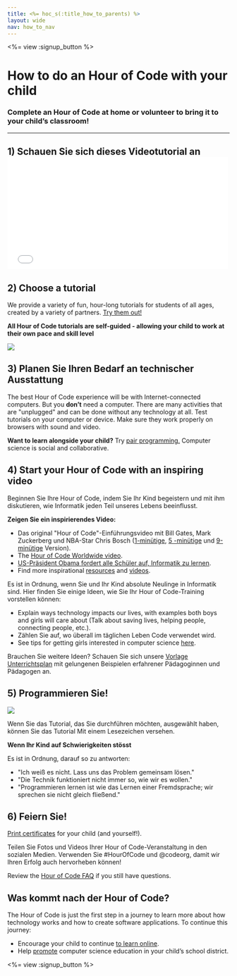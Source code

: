 ```yaml
---
title: <%= hoc_s(:title_how_to_parents) %>
layout: wide
nav: how_to_nav
---
```

<%= view :signup_button %>

# How to do an Hour of Code with your child

### Complete an Hour of Code at home or volunteer to bring it to your child’s classroom!

---

## 1) Schauen Sie sich dieses Videotutorial an <iframe width="500" height="255" src="//www.youtube.com/embed/SrnvvWDm73k" frameborder="0" allowfullscreen mark="crwd-mark"></iframe> 

## 2) Choose a tutorial

We provide a variety of fun, hour-long tutorials for students of all ages, created by a variety of partners. [Try them out!](<%= resolve_url('/learn') %>)

**All Hour of Code tutorials are self-guided - allowing your child to work at their own pace and skill level**

[![](/images/fit-700/tutorials.png)](<%= resolve_url('/learn') %>)

## 3) Planen Sie Ihren Bedarf an technischer Ausstattung

The best Hour of Code experience will be with Internet-connected computers. But you **don’t** need a computer. There are many activities that are "unplugged" and can be done without any technology at all. Test tutorials on your computer or device. Make sure they work properly on browsers with sound and video.

**Want to learn alongside your child?** Try [pair programming.](http://www.ncwit.org/resources/pair-programming-box-power-collaborative-learning) Computer science is social and collaborative.

## 4) Start your Hour of Code with an inspiring video

Beginnen Sie Ihre Hour of Code, indem Sie Ihr Kind begeistern und mit ihm diskutieren, wie Informatik jeden Teil unseres Lebens beeinflusst.

**Zeigen Sie ein inspirierendes Video:**

- Das original "Hour of Code"-Einführungsvideo mit Bill Gates, Mark Zuckerberg und NBA-Star Chris Bosch ([1-minütige](https://www.youtube.com/watch?v=qYZF6oIZtfc), [5 -minütige](https://www.youtube.com/watch?v=nKIu9yen5nc) und [9-minütige](https://www.youtube.com/watch?v=dU1xS07N-FA) Version).
- The [Hour of Code Worldwide video](https://www.youtube.com/watch?v=KsOIlDT145A).
- [US-Präsident Obama fordert alle Schüler auf, Informatik zu lernen](https://www.youtube.com/watch?v=6XvmhE1J9PY).
- Find more inspirational [resources](<%= codeorg_url('/inspire') %>) and [videos](https://www.youtube.com/playlist?list=PLzdnOPI1iJNfpD8i4Sx7U0y2MccnrNZuP).

Es ist in Ordnung, wenn Sie und Ihr Kind absolute Neulinge in Informatik sind. Hier finden Sie einige Ideen, wie Sie Ihr Hour of Code-Training vorstellen können:

- Explain ways technology impacts our lives, with examples both boys and girls will care about (Talk about saving lives, helping people, connecting people, etc.).
- Zählen Sie auf, wo überall im täglichen Leben Code verwendet wird.
- See tips for getting girls interested in computer science [here](<%= codeorg_url('/girls') %>).

Brauchen Sie weitere Ideen? Schauen Sie sich unsere [Vorlage Unterrichtsplan](/files/AfterschoolEducatorLessonPlanOutline.docx) mit gelungenen Beispielen erfahrener Pädagoginnen und Pädagogen an.

## 5) Programmieren Sie!

<img src="/images/fit-700/tutorial-short-link.png" />

Wenn Sie das Tutorial, das Sie durchführen möchten, ausgewählt haben, können Sie das Tutorial Mit einem Lesezeichen versehen.

**Wenn Ihr Kind auf Schwierigkeiten stösst**

Es ist in Ordnung, darauf so zu antworten:

- "Ich weiß es nicht. Lass uns das Problem gemeinsam lösen."
- "Die Technik funktioniert nicht immer so, wie wir es wollen."
- "Programmieren lernen ist wie das Lernen einer Fremdsprache; wir sprechen sie nicht gleich fließend."

## 6) Feiern Sie!

[Print certificates](<%= codeorg_url('/certificates') %>) for your child (and yourself!).

Teilen Sie Fotos und Videos Ihrer Hour of Code-Veranstaltung in den sozialen Medien. Verwenden Sie #HourOfCode und @codeorg, damit wir Ihren Erfolg auch hervorheben können!

Review the [Hour of Code FAQ](https://support.code.org/hc/en-us/categories/200147083-Hour-of-Code) if you still have questions.

## Was kommt nach der Hour of Code?

The Hour of Code is just the first step in a journey to learn more about how technology works and how to create software applications. To continue this journey:

- Encourage your child to continue [to learn online](<%= codeorg_url('/learn/beyond') %>).
- Help [promote](<%= resolve_url('/promote') %>) computer science education in your child’s school district.

<%= view :signup_button %>